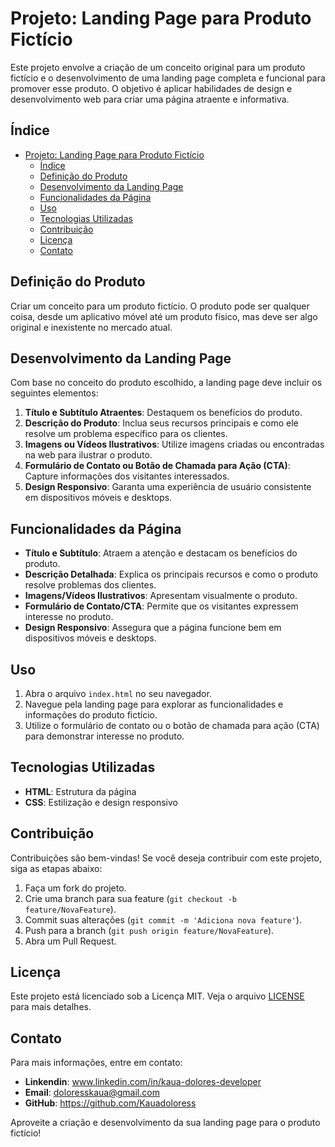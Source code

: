 # Projeto: Landing Page para Produto Fictício

Este projeto envolve a criação de um conceito original para um produto fictício e o desenvolvimento de uma landing page completa e funcional para promover esse produto. O objetivo é aplicar habilidades de design e desenvolvimento web para criar uma página atraente e informativa.

## Índice

- [Projeto: Landing Page para Produto Fictício](#projeto-landing-page-para-produto-fictício)
  - [Índice](#índice)
  - [Definição do Produto](#definição-do-produto)
  - [Desenvolvimento da Landing Page](#desenvolvimento-da-landing-page)
  - [Funcionalidades da Página](#funcionalidades-da-página)
  - [Uso](#uso)
  - [Tecnologias Utilizadas](#tecnologias-utilizadas)
  - [Contribuição](#contribuição)
  - [Licença](#licença)
  - [Contato](#contato)

## Definição do Produto

Criar um conceito para um produto fictício. O produto pode ser qualquer coisa, desde um aplicativo móvel até um produto físico, mas deve ser algo original e inexistente no mercado atual.

## Desenvolvimento da Landing Page

Com base no conceito do produto escolhido, a landing page deve incluir os seguintes elementos:

1. **Título e Subtítulo Atraentes**: Destaquem os benefícios do produto.
2. **Descrição do Produto**: Inclua seus recursos principais e como ele resolve um problema específico para os clientes.
3. **Imagens ou Vídeos Ilustrativos**: Utilize imagens criadas ou encontradas na web para ilustrar o produto.
4. **Formulário de Contato ou Botão de Chamada para Ação (CTA)**: Capture informações dos visitantes interessados.
5. **Design Responsivo**: Garanta uma experiência de usuário consistente em dispositivos móveis e desktops.

## Funcionalidades da Página

- **Título e Subtítulo**: Atraem a atenção e destacam os benefícios do produto.
- **Descrição Detalhada**: Explica os principais recursos e como o produto resolve problemas dos clientes.
- **Imagens/Vídeos Ilustrativos**: Apresentam visualmente o produto.
- **Formulário de Contato/CTA**: Permite que os visitantes expressem interesse no produto.
- **Design Responsivo**: Assegura que a página funcione bem em dispositivos móveis e desktops.


## Uso

1. Abra o arquivo `index.html` no seu navegador.
2. Navegue pela landing page para explorar as funcionalidades e informações do produto fictício.
3. Utilize o formulário de contato ou o botão de chamada para ação (CTA) para demonstrar interesse no produto.

## Tecnologias Utilizadas

- **HTML**: Estrutura da página
- **CSS**: Estilização e design responsivo

## Contribuição

Contribuições são bem-vindas! Se você deseja contribuir com este projeto, siga as etapas abaixo:

1. Faça um fork do projeto.
2. Crie uma branch para sua feature (`git checkout -b feature/NovaFeature`).
3. Commit suas alterações (`git commit -m 'Adiciona nova feature'`).
4. Push para a branch (`git push origin feature/NovaFeature`).
5. Abra um Pull Request.

## Licença

Este projeto está licenciado sob a Licença MIT. Veja o arquivo [LICENSE](LICENSE) para mais detalhes.

## Contato

Para mais informações, entre em contato:

- **Linkendin**: www.linkedin.com/in/kaua-dolores-developer
- **Email**: doloresskaua@gmail.com
- **GitHub**: https://github.com/Kauadoloress

Aproveite a criação e desenvolvimento da sua landing page para o produto fictício!
